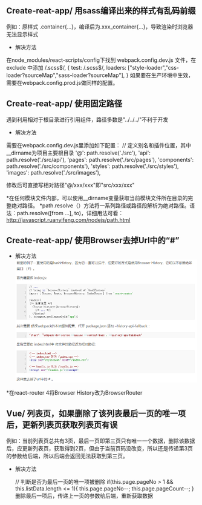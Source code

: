 ## Create-reat-app/ 用sass编译出来的样式有乱码前缀
例如：原样式 .container{...}，编译后为.xxx_container{...}，导致渲染时浏览器无法显示样式

* 解决方法

在node_modules/react-scripts/config下找到 webpack.config.dev.js 文件，在 exclude 中添加 /.scss$/,
{
    test: /\.scss$/,
    loaders: ["style-loader","css-loader?sourceMap","sass-loader?sourceMap"],
}
如果要在生产环境中生效，需要在webpack.config.prod.js做同样的配置。

## Create-reat-app/ 使用固定路径
遇到利用相对于根目录进行引用组件，路径多数是"../../../"不利于开发

* 解决方法

需要在webpack.config.dev.js里添加如下配置：
// 定义别名和插件位置，其中__dirname为项目主要根目录
'@': path.resolve('./src'),
'api': path.resolve('./src/api'),
'pages': path.resolve('./src/pages'),
'components': path.resolve('./src/components'),
'styles': path.resolve('./src/styles'),
'images': path.resolve('./src/images'),

修改后可直接写相对路径"@/xxx/xxx"即"src/xxx/xxx"

*在任何模块文件内部，可以使用__dirname变量获取当前模块文件所在目录的完整绝对路径。
*path.resolve（）方法将一系列路径或路径段解析为绝对路径。语法：path.resolve([from ...], to)，详细用法可看：http://javascript.ruanyifeng.com/nodejs/path.html

## Create-reat-app/ 使用Browser去掉Url中的“#”
* 解决方法
![Image text](images/react-route-browser-history.png)

*在react-router 4将Browser History改为BrowserRouter

## Vue/ 列表页，如果删除了该列表最后一页的唯一项后，更新列表页获取列表页有误
例如：当前列表页总共有3页，最后一页即第三页只有唯一一个数据，删除该数据后，应更新列表页，获取得到2页，但由于当前页码没改变，所以还是传递第3页的参数给后端，所以后端会返回无法获取到第三页。

* 解决方法

    // 判断是否为最后一页的唯一项被删除
    if(this.page.pageNo > 1 && this.listData.length <= 1){
        this.page.pageNo--;
        this.page.pageCount--;
    }
    删除最后一项后，传递上一页的参数给后端，重新获取数据